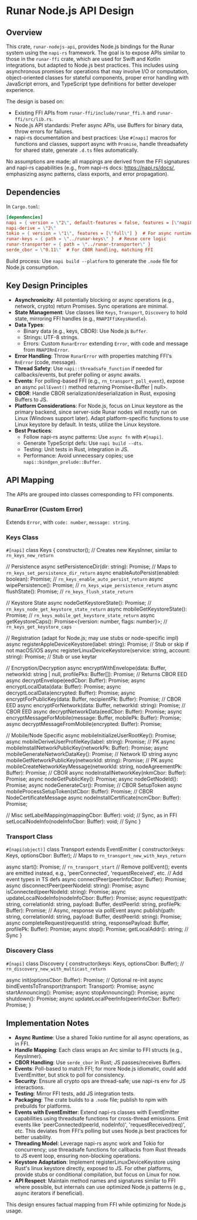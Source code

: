 # Runar Node.js API Design

## Overview

This crate, `runar-nodejs-api`, provides Node.js bindings for the Runar system using the `napi-rs` framework. The goal is to expose APIs similar to those in the `runar-ffi` crate, which are used for Swift and Kotlin integrations, but adapted to Node.js best practices. This includes using asynchronous promises for operations that may involve I/O or computation, object-oriented classes for stateful components, proper error handling with JavaScript errors, and TypeScript type definitions for better developer experience.

The design is based on:
- Existing FFI APIs from `runar-ffi/include/runar_ffi.h` and `runar-ffi/src/lib.rs`.
- Node.js API standards: Prefer async APIs, use Buffers for binary data, throw errors for failures.
- napi-rs documentation and best practices: Use `#[napi]` macros for functions and classes, support async with `Promise`, handle threadsafety for shared state, generate `.d.ts` files automatically.

No assumptions are made; all mappings are derived from the FFI signatures and napi-rs capabilities (e.g., from napi-rs docs: https://napi.rs/docs/, emphasizing async patterns, class exports, and error propagation).

## Dependencies

In `Cargo.toml`:
```toml
[dependencies]
napi = { version = \"2\", default-features = false, features = [\"napi8\", \"async\"] }
napi-derive = \"2\"
tokio = { version = \"1\", features = [\"full\"] }  # For async runtime, as in FFI
runar-keys = { path = \"../runar-keys\" }  # Reuse core logic
runar-transporter = { path = \"../runar-transporter\" }
serde_cbor = \"0.11\"  # For CBOR handling, matching FFI
```

Build process: Use `napi build --platform` to generate the `.node` file for Node.js consumption.

## Key Design Principles

- **Asynchronicity**: All potentially blocking or async operations (e.g., network, crypto) return Promises. Sync operations are minimal.
- **State Management**: Use classes like `Keys`, `Transport`, `Discovery` to hold state, mirroring FFI handles (e.g., `RNAPIFfiKeysHandle`).
- **Data Types**:
  - Binary data (e.g., keys, CBOR): Use Node.js `Buffer`.
  - Strings: UTF-8 strings.
  - Errors: Custom `RunarError` extending `Error`, with code and message from `RNAPIRnError`.
- **Error Handling**: Throw `RunarError` with properties matching FFI's `RnError` (code, message).
- **Thread Safety**: Use `napi::threadsafe_function` if needed for callbacks/events, but prefer polling or async awaits.
- **Events**: For polling-based FFI (e.g., `rn_transport_poll_event`), expose an async `pollEvent()` method returning Promise<Buffer | null>.
- **CBOR**: Handle CBOR serialization/deserialization in Rust, exposing Buffers to JS.
- **Platform Considerations**: For Node.js, focus on Linux keystore as the primary backend, since server-side Runar nodes will mostly run on Linux (Windows support later). Adapt platform-specific functions to use Linux keystore by default. In tests, utilize the Linux keystore. 
- **Best Practices**:
  - Follow napi-rs async patterns: Use `async fn` with `#[napi]`.
  - Generate TypeScript defs: Use `napi build --dts`.
  - Testing: Unit tests in Rust, integration in JS.
  - Performance: Avoid unnecessary copies; use `napi::bindgen_prelude::Buffer`.

## API Mapping

The APIs are grouped into classes corresponding to FFI components.

### RunarError (Custom Error)

Extends `Error`, with `code: number`, `message: string`.

### Keys Class

`#[napi]`
class Keys {
  constructor();  // Creates new KeysInner, similar to `rn_keys_new_return`

  // Persistence
  async setPersistenceDir(dir: string): Promise<void>;  // Maps to `rn_keys_set_persistence_dir_return`
  async enableAutoPersist(enabled: boolean): Promise<void>;  // `rn_keys_enable_auto_persist_return`
  async wipePersistence(): Promise<void>;  // `rn_keys_wipe_persistence_return`
  async flushState(): Promise<void>;  // `rn_keys_flush_state_return`

  // Keystore State
  async nodeGetKeystoreState(): Promise<number>;  // `rn_keys_node_get_keystore_state_return`
  async mobileGetKeystoreState(): Promise<number>;  // `rn_keys_mobile_get_keystore_state_return`
  async getKeystoreCaps(): Promise<{version: number, flags: number}>;  // `rn_keys_get_keystore_caps`

  // Registration (adapt for Node.js; may use stubs or node-specific impl)
  async registerAppleDeviceKeystore(label: string): Promise<void>;  // Stub or skip if not macOS/iOS
  async registerLinuxDeviceKeystore(service: string, account: string): Promise<void>;  // Stub or use keytar

  // Encryption/Decryption
  async encryptWithEnvelope(data: Buffer, networkId: string | null, profilePks: Buffer[]): Promise<Buffer>;  // Returns CBOR EED
  async decryptEnvelope(eedCbor: Buffer): Promise<Buffer>;
  async encryptLocalData(data: Buffer): Promise<Buffer>;
  async decryptLocalData(encrypted: Buffer): Promise<Buffer>;
  async encryptForPublicKey(data: Buffer, recipientPk: Buffer): Promise<Buffer>;  // CBOR EED
  async encryptForNetwork(data: Buffer, networkId: string): Promise<Buffer>;  // CBOR EED
  async decryptNetworkData(eedCbor: Buffer): Promise<Buffer>;
  async encryptMessageForMobile(message: Buffer, mobilePk: Buffer): Promise<Buffer>;
  async decryptMessageFromMobile(encrypted: Buffer): Promise<Buffer>;

  // Mobile/Node Specific
  async mobileInitializeUserRootKey(): Promise<void>;
  async mobileDeriveUserProfileKey(label: string): Promise<Buffer>;  // PK
  async mobileInstallNetworkPublicKey(networkPk: Buffer): Promise<void>;
  async mobileGenerateNetworkDataKey(): Promise<string>;  // Network ID string
  async mobileGetNetworkPublicKey(networkId: string): Promise<Buffer>;  // PK
  async mobileCreateNetworkKeyMessage(networkId: string, nodeAgreementPk: Buffer): Promise<Buffer>;  // CBOR
  async nodeInstallNetworkKey(nkmCbor: Buffer): Promise<void>;
  async nodeGetPublicKey(): Promise<Buffer>;
  async nodeGetNodeId(): Promise<string>;
  async nodeGenerateCsr(): Promise<Buffer>;  // CBOR SetupToken
  async mobileProcessSetupToken(stCbor: Buffer): Promise<Buffer>;  // CBOR NodeCertificateMessage
  async nodeInstallCertificate(ncmCbor: Buffer): Promise<void>;

  // Misc
  setLabelMapping(mappingCbor: Buffer): void;  // Sync, as in FFI
  setLocalNodeInfo(nodeInfoCbor: Buffer): void;  // Sync
}

### Transport Class

`#[napi(object)]`
class Transport extends EventEmitter {
  constructor(keys: Keys, optionsCbor: Buffer);  // Maps to `rn_transport_new_with_keys_return`

  async start(): Promise<void>;  // `rn_transport_start`
  // Remove pollEvent(); events are emitted instead, e.g., 'peerConnected', 'requestReceived', etc.
  // Add event types in TS defs
  async connectPeer(peerInfoCbor: Buffer): Promise<void>;
  async disconnectPeer(peerNodeId: string): Promise<void>;
  async isConnected(peerNodeId: string): Promise<boolean>;
  async updateLocalNodeInfo(nodeInfoCbor: Buffer): Promise<void>;
  async request(path: string, correlationId: string, payload: Buffer, destPeerId: string, profilePk: Buffer): Promise<void>;  // Async, response via pollEvent
  async publish(path: string, correlationId: string, payload: Buffer, destPeerId: string): Promise<void>;
  async completeRequest(requestId: string, responsePayload: Buffer, profilePk: Buffer): Promise<void>;
  async stop(): Promise<void>;
  getLocalAddr(): string;  // Sync
}

### Discovery Class

`#[napi]`
class Discovery {
  constructor(keys: Keys, optionsCbor: Buffer);  // `rn_discovery_new_with_multicast_return`

  async init(optionsCbor: Buffer): Promise<void>;  // Optional re-init
  async bindEventsToTransport(transport: Transport): Promise<void>;
  async startAnnouncing(): Promise<void>;
  async stopAnnouncing(): Promise<void>;
  async shutdown(): Promise<void>;
  async updateLocalPeerInfo(peerInfoCbor: Buffer): Promise<void>;
}

## Implementation Notes

- **Async Runtime**: Use a shared Tokio runtime for all async operations, as in FFI.
- **Handle Mapping**: Each class wraps an Arc<Inner> similar to FFI structs (e.g., KeysInner).
- **CBOR Handling**: Use `serde_cbor` in Rust; JS passes/receives Buffers.
- **Events**: Poll-based to match FFI; for more Node.js idiomatic, could add EventEmitter, but stick to poll for consistency.
- **Security**: Ensure all crypto ops are thread-safe; use napi-rs env for JS interactions.
- **Testing**: Mirror FFI tests, add JS integration tests.
- **Packaging**: The crate builds to a `.node` file; publish to npm with prebuilds for platforms.
- **Events with EventEmitter**: Extend napi-rs classes with EventEmitter capabilities using threadsafe functions for cross-thread emissions. Emit events like 'peerConnected(peerId, nodeInfo)', 'requestReceived(req)', etc. This deviates from FFI's polling but uses Node.js best practices for better usability.
- **Threading Model**: Leverage napi-rs async work and Tokio for concurrency; use threadsafe functions for callbacks from Rust threads to JS event loop, ensuring non-blocking operations.
- **Keystore Adaptation**: Implement registerLinuxDeviceKeystore using Rust's linux keystore directly, exposed to JS. For other platforms, provide stubs or conditional compilation, but focus on Linux for now.
- **API Respect**: Maintain method names and signatures similar to FFI where possible, but internals can use optimized Node.js patterns (e.g., async iterators if beneficial).

This design ensures factual mapping from FFI while optimizing for Node.js usage.
